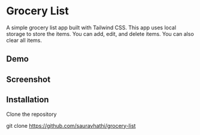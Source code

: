 # Grocery List

A simple grocery list app built with Tailwind CSS. This app uses local storage to store the items. You can add, edit, and delete items. You can also clear all items.

## Demo

## Screenshot

## Installation

Clone the repository

git clone https://github.com/sauravhathi/grocery-list